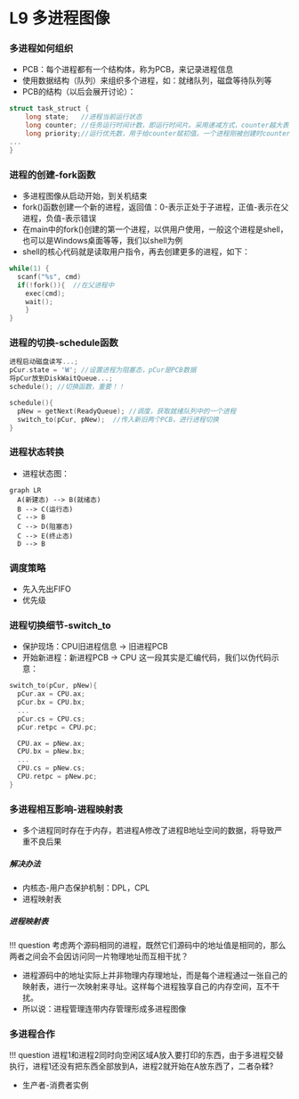 # L9 多进程图像

### 多进程如何组织
- PCB：每个进程都有一个结构体，称为PCB，来记录进程信息
- 使用数据结构（队列）来组织多个进程，如：就绪队列，磁盘等待队列等
- PCB的结构（以后会展开讨论）：
``` C
struct task_struct {
	long state;   //进程当前运行状态
	long counter; //任务运行时间计数，即运行时间片。采用递减方式，counter越大表明任务已经运行的时间越短
	long priority;//运行优先数，用于给counter赋初值。一个进程刚被创建时counter = priority。
...
}
```


### 进程的创建-fork函数
- 多进程图像从启动开始，到关机结束
- fork()函数创建一个新的进程，返回值：0-表示正处于子进程，正值-表示在父进程，负值-表示错误
- 在main中的fork()创建的第一个进程，以供用户使用，一般这个进程是shell，也可以是Windows桌面等等，我们以shell为例
- shell的核心代码就是读取用户指令，再去创建更多的进程，如下：
```C
while(1) {
  scanf("%s", cmd)
  if(!fork()){  //在父进程中
    exec(cmd);
    wait();
    }
}
```


### 进程的切换-schedule函数
```C
进程启动磁盘读写...;
pCur.state = 'W'; //设置进程为阻塞态，pCur是PCB数据
将pCur放到DiskWaitQueue...;
schedule(); //切换函数，重要！！
```
```C
schedule(){
  pNew = getNext(ReadyQueue); //调度，获取就绪队列中的一个进程
  switch_to(pCur, pNew);  //传入新旧两个PCB，进行进程切换
}
```

### 进程状态转换
- 进程状态图：
```mermaid
graph LR
  A(新建态) --> B(就绪态)
  B --> C(运行态)
  C --> B
  C --> D(阻塞态)
  C --> E(终止态)
  D --> B
```

### 调度策略
- 先入先出FIFO
- 优先级

### 进程切换细节-switch_to
- 保护现场：CPU旧进程信息 -> 旧进程PCB
- 开始新进程：新进程PCB -> CPU
这一段其实是汇编代码，我们以伪代码示意：
```C
switch_to(pCur, pNew){
  pCur.ax = CPU.ax;
  pCur.bx = CPU.bx;
  ...
  pCur.cs = CPU.cs;
  pCur.retpc = CPU.pc;

  CPU.ax = pNew.ax;
  CPU.bx = pNew.bx;
  ...
  CPU.cs = pNew.cs;
  CPU.retpc = pNew.pc;
}
```

### 多进程相互影响-进程映射表
- 多个进程同时存在于内存，若进程A修改了进程B地址空间的数据，将导致严重不良后果
##### 解决办法
- 内核态-用户态保护机制：DPL，CPL
- 进程映射表
##### 进程映射表
!!! question
    考虑两个源码相同的进程，既然它们源码中的地址值是相同的，那么两者之间会不会因访问同一片物理地址而互相干扰？
- 进程源码中的地址实际上并非物理内存理地址，而是每个进程通过一张自己的映射表，进行一次映射来寻址。这样每个进程独享自己的内存空间，互不干扰。
- 所以说：进程管理连带内存管理形成多进程图像

### 多进程合作
!!! question
    进程1和进程2同时向空闲区域A放入要打印的东西，由于多进程交替执行，进程1还没有把东西全部放到A，进程2就开始在A放东西了，二者杂糅?
- 生产者-消费者实例
